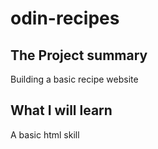 # odin-recipes

## The Project summary

Building a basic recipe website

## What I will learn

A basic html skill

